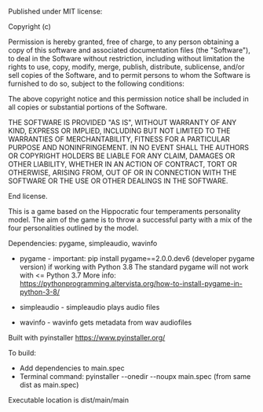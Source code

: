 Published under MIT license:

Copyright (c)

Permission is hereby granted, free of charge, to any person obtaining a copy of this software and associated documentation files (the "Software"), to deal in the Software without restriction, including without limitation the rights to use, copy, modify, merge, publish, distribute, sublicense, and/or sell copies of the Software, and to permit persons to whom the Software is furnished to do so, subject to the following conditions:

The above copyright notice and this permission notice shall be included in all copies or substantial portions of the Software.

THE SOFTWARE IS PROVIDED "AS IS", WITHOUT WARRANTY OF ANY KIND, EXPRESS OR IMPLIED, INCLUDING BUT NOT LIMITED TO THE WARRANTIES OF MERCHANTABILITY, FITNESS FOR A PARTICULAR PURPOSE AND NONINFRINGEMENT. IN NO EVENT SHALL THE AUTHORS OR COPYRIGHT HOLDERS BE LIABLE FOR ANY CLAIM, DAMAGES OR OTHER LIABILITY, WHETHER IN AN ACTION OF CONTRACT, TORT OR OTHERWISE, ARISING FROM, OUT OF OR IN CONNECTION WITH THE SOFTWARE OR THE USE OR OTHER DEALINGS IN THE SOFTWARE.

End license.

This is a game based on the Hippocratic four temperaments personality model. The aim of the game is to throw a successful party with a mix of the four personalities outlined by the model.

Dependencies: pygame, simpleaudio, wavinfo

- pygame - important: pip install pygame==2.0.0.dev6 (developer pygame version) if working with Python 3.8
The standard pygame will not work with <= Python 3.7
More info: https://pythonprogramming.altervista.org/how-to-install-pygame-in-python-3-8/

- simpleaudio - simpleaudio plays audio files

- wavinfo - wavinfo gets metadata from wav audiofiles

Built with pyinstaller
https://www.pyinstaller.org/

To build:
- Add dependencies to main.spec
- Terminal command: pyinstaller --onedir --noupx main.spec (from same dist as main.spec)

Executable location is dist/main/main
